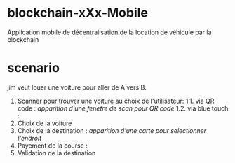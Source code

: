 # blockchain-xXx-Mobile
Application mobile de décentralisation de la location de véhicule par la blockchain

# scenario
jim veut louer une voiture pour aller de A vers B.
1. Scanner pour trouver une voiture au choix de l'utilisateur:
1.1. via QR code : *apparition d'une fenetre de scan pour QR code*
1.2. via blue touch :
2. Choix de la voiture
3. Choix de la destination : *apparition d'une carte pour selectionner l'endroit*
4. Payement de la course : 
5. Validation de la destination


```
